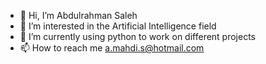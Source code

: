 - 👋 Hi, I’m Abdulrahman Saleh
- 👀 I’m interested in the Artificial Intelligence field
- 🌱 I’m currently using python to work on different projects
- 📫 How to reach me a.mahdi.s@hotmail.com

<!---
a-mahdi/a-mahdi is a ✨ special ✨ repository because its `README.md` (this file) appears on your GitHub profile.
You can click the Preview link to take a look at your changes.
--->
